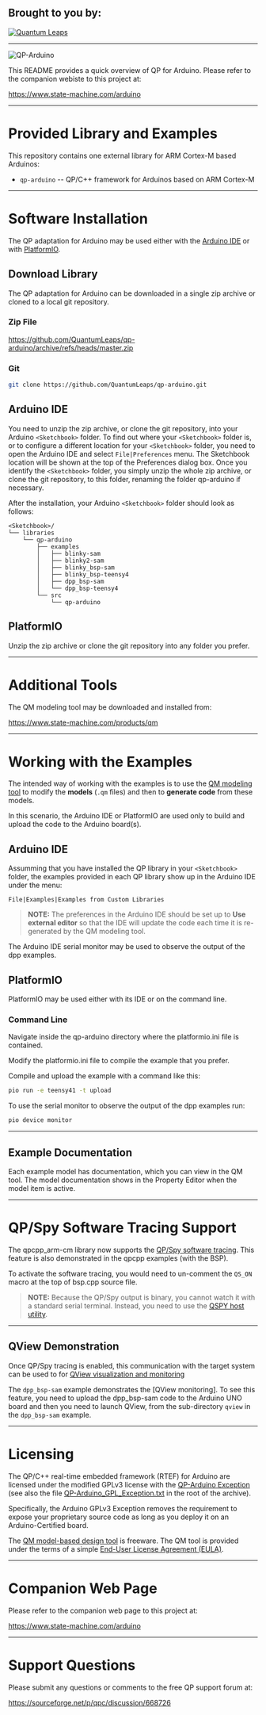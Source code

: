 ## Brought to you by:
[![Quantum Leaps](https://www.state-machine.com/attachments/logo_ql_400.png)](https://www.state-machine.com)

---------------------------------------------------------------------
![QP-Arduino](https://www.state-machine.com/img/logo_qp-arduino.png)

This README provides a quick overview of QP for Arduino.
Please refer to the companion webiste to this project at:

https://www.state-machine.com/arduino

----
# Provided Library and Examples

This repository contains one external library for ARM Cortex-M based Arduinos:

- `qp-arduino` -- QP/C++ framework for Arduinos based on ARM Cortex-M

----
# Software Installation

The QP adaptation for Arduino may be used either with the [Arduino
IDE](https://www.arduino.cc/en/software) or with
[PlatformIO](https://platformio.org/install/cli).

## Download Library

The QP adaptation for Arduino can be downloaded in a single zip archive or
cloned to a local git repository.

### Zip File

https://github.com/QuantumLeaps/qp-arduino/archive/refs/heads/master.zip

### Git

```bash
git clone https://github.com/QuantumLeaps/qp-arduino.git
```

## Arduino IDE

You need to unzip the zip archive, or clone the git repository, into your
Arduino `<Sketchbook>` folder. To find out where your `<Sketchbook>` folder is,
or to configure a different location for your `<Sketchbook>` folder, you need to
open the Arduino IDE and select `File|Preferences` menu. The Sketchbook location
will be shown at the top of the Preferences dialog box. Once you identify the
`<Sketchbook>` folder, you simply unzip the whole zip archive, or clone the git
repository, to this folder, renaming the folder qp-arduino if necessary.

After the installation, your Arduino `<Sketchbook>` folder should look
as follows:

```
<Sketchbook>/
└── libraries
    └── qp-arduino
        ├── examples
        │   ├── blinky-sam
        │   ├── blinky2-sam
        │   ├── blinky_bsp-sam
        │   ├── blinky_bsp-teensy4
        │   ├── dpp_bsp-sam
        │   └── dpp_bsp-teensy4
        └── src
            └── qp-arduino
```

## PlatformIO

Unzip the zip archive or clone the git repository into any folder you prefer.

----
# Additional Tools

The QM modeling tool may be downloaded and installed from:

https://www.state-machine.com/products/qm

----
# Working with the Examples

The intended way of working with the examples is to use the
[QM modeling tool](https://www.state-machine.com/products/qm/) to modify
the **models** (`.qm` files) and then to **generate code** from these
models.

In this scenario, the Arduino IDE or PlatformIO are used only to build and
upload the code to the Arduino board(s).

## Arduino IDE

Assumming that you have installed the QP library in your `<Sketchbook>`
folder, the examples provided in each QP library show up in the Arduino
IDE under the menu:

`File|Examples|Examples from Custom Libraries`

> **NOTE:** The preferences in the Arduino IDE should be set up to
**Use external editor** so that the IDE will update the code each time
it is re-generated by the QM modeling tool.

The Arduino IDE serial monitor may be used to observe the output of the dpp
examples.

## PlatformIO

PlatformIO may be used either with its IDE or on the command line.

### Command Line

Navigate inside the qp-arduino directory where the platformio.ini file is contained.

Modify the platformio.ini file to compile the example that you prefer.

Compile and upload the example with a command like this:

```bash
pio run -e teensy41 -t upload
```

To use the serial monitor to observe the output of the dpp examples run:

```bash
pio device monitor
```

----
## Example Documentation

Each example model has documentation, which you can view in the QM tool.
The model documentation shows in the Property Editor when the model item
is active.

----
# QP/Spy Software Tracing Support

The qpcpp_arm-cm library now supports the
[QP/Spy software tracing](https://www.state-machine.com/software-tracing).
This feature is also demonstrated in the qpcpp examples (with the BSP).

To activate the software tracing, you would need to un-comment the `QS_ON`
macro at the top of bsp.cpp source file.

> **NOTE:** Because the QP/Spy output is binary, you cannot watch it
with a standard serial terminal. Instead, you need to use the
[QSPY host utility](https://www.state-machine.com/qtools/qspy.html).

----
## QView Demonstration
Once QP/Spy tracing is enabled, this communication with the target system
can be used to for
[QView visualization and monitoring](https://www.state-machine.com/qtools/qview.html)

The `dpp_bsp-sam` example demonstrates the [QView monitoring]. To see this
feature, you need to upload the dpp_bsp-sam code to the Arduino UNO board and
then you need to launch QView, from the sub-directory `qview` in the
`dpp_bsp-sam` example.


----
# Licensing

The QP/C++ real-time embedded framework (RTEF) for Arduino are licensed
under the modified GPLv3 license with the
[QP-Arduino Exception](https://www.state-machine.com/licenses/QP-Arduino_GPL_Exception.txt)
(see also the file [QP-Arduino_GPL_Exception.txt](./QP-Arduino_GPL_Exception.txt)
in the root of the archive).

Specifically, the Arduino GPLv3 Exception removes the requirement to expose your
proprietary source code as long as you deploy it on an Arduino-Certified
board.

The [QM model-based design tool](https://www.state-machine.com/qm/) is freeware.
The QM tool is provided under the terms of a simple
[End-User License Agreement (EULA)](https://www.state-machine.com/qm/license.html).


----
# Companion Web Page

Please refer to the companion web page to this project at:

https://www.state-machine.com/arduino


----
# Support Questions

Please submit any questions or comments to the free QP support forum at:

https://sourceforge.net/p/qpc/discussion/668726
